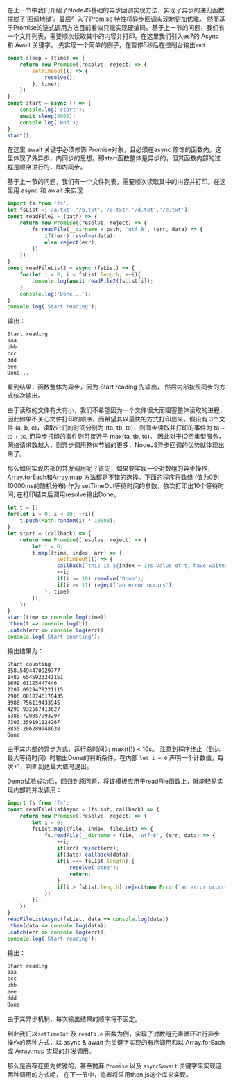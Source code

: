 在上一节中我们介绍了NodeJS基础的异步回调实现方法，实现了异步的递归函数摆脱了‘回调地狱’。最后引入了Promise 特性将异步回调实现地更加优雅。
然而基于Promise的链式调用方法目前看似只能实现硬编码。基于上一节的问题，我们有一个文件列表，需要顺次读取其中的内容并打印。在这里我们引入es7的 Async 和 Await 关键字。
先实现一个简单的例子，在暂停5秒后在控制台输出`end`
```javascript
const sleep = (time) => {
    return new Promise((resolve, reject) => {
        setTimeout(() => {
            resolve();
        }, time);
    })
};
const start = async () => {
    console.log('start');
    await sleep(5000);
    console.log('end');
};
start();
```
在这里 await 关键字必须修饰 Promise对象，且必须在async 修饰的函数内。这里体现了外异步，内同步的思想。即start函数整体是异步的，但其函数内部的过程是顺序进行的，即内同步。

基于上一节的问题，我们有一个文件列表，需要顺次读取其中的内容并打印。在这里用 async 和 await 来实现
```javascript
import fs from 'fs';
let fsList =['/a.txt','/b.txt','/c.txt','/d.txt','/e.txt'];
const readFile2 = (path) => {
	return new Promise((resolve, reject) => {
		fs.readFile(__dirname + path, 'utf-8', (err, data) => {
			if(!err) resolve(data);
			else reject(err);
		})
	})
}
const readFileList2 = async (fsList) => {
	for(let i = 0; i < fsList.length; ++i){
		console.log(await readFile2(fsList[i]);
	}
	console.log('Done...');
}
console.log('Start reading');
```
输出：
```txt
Start reading
aaa
bbb
ccc
ddd
eee
Done...
```
看到结果，函数整体为异步，因为 Start reading 先输出，
然后内部按照同步的方式依次输出。

由于读取的文件有大有小，我们不希望因为一个文件很大而阻塞整体读取的进程，因此如果不关心文件打印的顺序，而希望其以最快的方式打印出来。假设有 3个文件 (a, b, c)，读取它们的时间分别为 (ta, tb, tc)，则同步读取并打印的事件为 ta + tb + tc, 而异步打印的事件则可接近于 max(ta, tb, tc)。
因此对于IO密集型服务，网络请求数越大，则异步调用整体节省的更多，NodeJS异步回调的优势就体现出来了。

那么如何实现内部的并发调用呢？首先，如果要实现一个对数组的异步操作， Array.forEach和Array.map 方法都是不错的选择。下面的程序将数组 (值为0到10000ms的随机分布) 作为 setTimeOut等待时间的参数，依次打印出10个等待时间, 在打印结束后调用resolve输出Done。

```javascript
let t = [];
for(let i = 0; i < 10; ++i){
	t.push(Math.random(i) * 10000);
}
let start = (callback) => {
	return new Promise((resolve, reject) => {
		let i = 0;
		t.map((time, index, arr) => {
				setTimeout(() => {
				callback(`this is ${index + 1}s value of t, have waited ${time} ms`);
				++i;
				if(i >= 10) resolve('Done');
				if(i >= 11) reject('an error occurs');
			}, time);
		});
	})
}
start(time => console.log(time))
.then(t => console.log(t))
.catch(err => console.log(err));
console.log('Start counting');
```
输出结果为：
```txt
Start counting
858.5494470929777
1482.6545923241151
1699.61125447446
2207.0929478221115
2906.0818746170435
3986.756119433945
4298.932567413627
5385.720057993297
7303.359191124267
8855.286289748638
Done
```
由于其内部的异步方式，运行总时间为 max(t[])  < 10s。
注意到程序终止（到达最大等待时间）时输出Done的判断条件，在内部 `let i = 0` 声明一个计数值，每次+1，判断到达最大值时退出。

Demo试验成功后，回归到原问题，将该模板应用于readFile函数上，就能轻易实现内部的并发调用：

```javascript
import fs from 'fs';
const readFileListAsync = (fsList, callback) => {
	return new Promise((resolve, reject) => {
		let i = 0;
		fsList.map((file, index, fileList) => {
			fs.readFile(__dirname + file, 'utf-8', (err, data) => {
				++i;
				if(err) reject(err);
				if(data) callback(data);
				if(i === fsList.length) {
					resolve('Done');
					return;
				}
				if(i > fsList.length) reject(new Error('an error occurs'));
			})
		})
	})
}
readFileListAsync(fsList, data => console.log(data))
.then(data => console.log(data))
.catch(err => console.log(err));
console.log('Start reading');

```
输出：
```txt
Start reading
aaa
ccc
bbb
eee
ddd
Done
```
由于其异步机制，每次输出结果的顺序将不固定。

到此我们以`setTimeOut` 及  `readFile` 函数为例，实现了对数组元素循环进行异步操作的两种方式，以 async &  await 为关键字实现的有序调用和以 Array.forEach 或 Array.map 实现的并发调用。

那么是否存在更为优雅的，甚至抛弃 `Promise` 以及 `async&await` 关键字来实现这两种调用的方式呢，
在下一节中，笔者将采用then.js这个库来实现。
